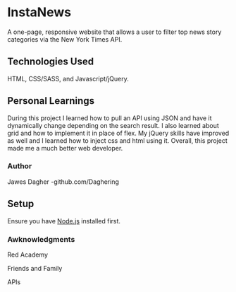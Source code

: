 # InstaNews

A one-page, responsive website that allows a user to filter top news story categories via the New York Times API.


## Technologies Used

HTML, CSS/SASS, and Javascript/jQuery. 

 
## Personal Learnings
During this project I learned how to pull an API using JSON and have it dynamically change depending on the search result. I also learned about grid and how to implement it in place of flex. My jQuery skills have improved as well and I learned how to inject css and html using it. Overall, this project made me a much better web developer.


### Author

Jawes Dagher -github.com/Daghering


## Setup

Ensure you have [Node.js](https://nodejs.org/en/) installed first.


### Awknowledgments

Red Academy

Friends and Family

APIs

